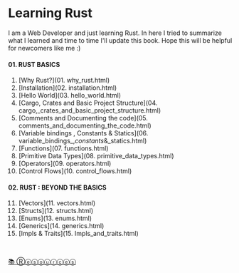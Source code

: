 # Learning Rust
I am a Web Developer and just learning Rust. In here I tried to summarize what I learned and time to time I'll update this book. Hope this will be helpful for newcomers like me :)


#### 01. RUST BASICS
1. [Why Rust?](01. why_rust.html)
2. [Installation](02. installation.html)
3. [Hello World](03. hello_world.html)
4. [Cargo, Crates and Basic Project Structure](04. cargo,_crates_and_basic_project_structure.html)
5. [Comments and Documenting the code](05. comments_and_documenting_the_code.html)
6. [Variable bindings , Constants & Statics](06. variable_bindings_,_constants_&_statics.html)
7. [Functions](07. functions.html)
8. [Primitive Data Types](08. primitive_data_types.html)
9. [Operators](09. operators.html)
10. [Control Flows](10. control_flows.html)

#### 02. RUST : BEYOND THE BASICS
11. [Vectors](11. vectors.html)
12. [Structs](12. structs.html)
13. [Enums](13. enums.html)
14. [Generics](14. generics.html)
15. [Impls & Traits](15. Impls_and_traits.html)



&nbsp;


[📚 Ⓡⓔⓢⓞⓤⓡⓒⓔⓢ](resources.html)
